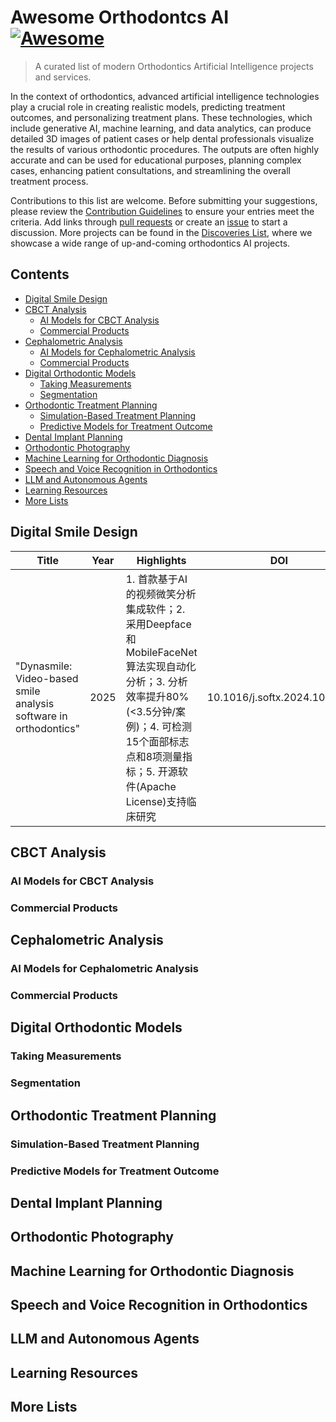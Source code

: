 # Awesome Orthodontcs AI [![Awesome](https://awesome.re/badge-flat.svg)](https://awesome.re)
> A curated list of modern Orthodontics Artificial Intelligence projects and services.

In the context of orthodontics, advanced artificial intelligence technologies play a crucial role in creating realistic models, predicting treatment outcomes, and personalizing treatment plans. These technologies, which include generative AI, machine learning, and data analytics, can produce detailed 3D images of patient cases or help dental professionals visualize the results of various orthodontic procedures. The outputs are often highly accurate and can be used for educational purposes, planning complex cases, enhancing patient consultations, and streamlining the overall treatment process.

Contributions to this list are welcome. Before submitting your suggestions, please review the [Contribution Guidelines](CONTRIBUTING.md) to ensure your entries meet the criteria. Add links through [pull requests](https://github.com/dentistfrankchen/awesome-orthoddontics-ai/pulls) or create an [issue](https://github.com/dentistfrankchen/awesome-orthodontics-ai/issues) to start a discussion. More projects can be found in the [Discoveries List](DISCOVERIES.md), where we showcase a wide range of up-and-coming orthodontics AI projects.

## Contents

- [Digital Smile Design](#digital-smile-design)
- [CBCT Analysis](#cbct-analysis)
   - [AI Models for CBCT Analysis](#ai-models-for-cbct-analysis)
   - [Commercial Products](#commercial-products)
- [Cephalometric Analysis](#cephalometric-analysis)
   - [AI Models for Cephalometric Analysis](#ai-models-for-cephalometric-analysis)
   - [Commercial Products](#commercial-products)
- [Digital Orthodontic Models](#digital-orthodontic-models)
   - [Taking Measurements](#taking-measurements)
   - [Segmentation](#segmentation)
- [Orthodontic Treatment Planning](#orthodontic-treatment-planning)
   - [Simulation-Based Treatment Planning](#simulation-based-treatment-planning)
   - [Predictive Models for Treatment Outcome](#predictive-models-for-treatment-outcome)
- [Dental Implant Planning](#dental-implant-planning)
- [Orthodontic Photography](#orthodontic-photography)
- [Machine Learning for Orthodontic Diagnosis](#machine-learning-for-orthodontic-diagnosis)
- [Speech and Voice Recognition in Orthodontics](#speech-and-voice-recognition-in-orthodontics)
- [LLM and Autonomous Agents](#llm-and-autonomous-agents)
- [Learning Resources](#learning-resources)
- [More Lists](#more-lists)

## Digital Smile Design

| Title | Year | Highlights | DOI |
|------------|------|------------|-----|
| "Dynasmile: Video-based smile analysis software in orthodontics" | 2025 | 1. 首款基于AI的视频微笑分析集成软件；2. 采用Deepface和MobileFaceNet算法实现自动化分析；3. 分析效率提升80%(<3.5分钟/案例)；4. 可检测15个面部标志点和8项测量指标；5. 开源软件(Apache License)支持临床研究 |10.1016/j.softx.2024.102004


## CBCT Analysis

### AI Models for CBCT Analysis

### Commercial Products

## Cephalometric Analysis

### AI Models for Cephalometric Analysis

### Commercial Products
## Digital Orthodontic Models

### Taking Measurements

### Segmentation

## Orthodontic Treatment Planning

### Simulation-Based Treatment Planning

### Predictive Models for Treatment Outcome

## Dental Implant Planning

## Orthodontic Photography

## Machine Learning for Orthodontic Diagnosis

## Speech and Voice Recognition in Orthodontics

## LLM and Autonomous Agents
## Learning Resources

## More Lists


